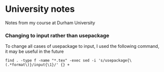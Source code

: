 # University notes
Notes from my course at Durham University

### Changing to input rather than usepackage
To change all cases of usepackage to input, I used the following command, it may be useful in the future
```
find . -type f -name "*.tex" -exec sed -i 's/usepackage{\(.*format\)}/input{\1}/' {} +

```
